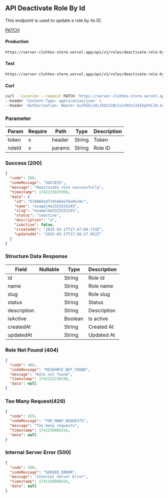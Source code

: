 ## API Deactivate Role By Id

This endpoint is used to update a role by its ID.

[PATCH](#)

#### Production

```bash
https://server-clothes-store.vercel.app/api/v1/roles/deactivate-role-by-id/:roleId
```

#### Test

```bash
https://server-clothes-store.vercel.app/api/v1/roles/deactivate-role-by-id/:roleId
```

#### Curl

```bash
curl --location --request PATCH 'https://server-clothes-store.vercel.app/api/v1/roles/deactivate-role-by-id/67d7e61b5114396a4af8b95d' \
--header 'Content-Type: application/json' \
--header 'Authorization: Bearer eyJhbGciOiJIUzI1NiIsInR5cCI6IkpXVCJ9.eyJpZCI6IjY3ZDJhMzMyYzhhMjEzYjA1MDI4MzNjNiIsInR5cGUiOiJVc2VyIiwiaWF0IjoxNzQyMjAxMDU5LCJleHAiOjE3NDIyMDE5NTl9.gsqLAzSlJKDPU3D9gvKg_I42NJ3NhI2d5svf-MYywDo' \
```

### Parameter

| Param  | Require | Path   | Type   | Description |
| ------ | ------- | ------ | ------ | ----------- |
| token  | x       | header | String | Token       |
| roleId | x       | params | String | Role ID     |

### Success (200)

```json
{
  "code": 200,
  "codeMessage": "SUCCESS",
  "message": "Deactivate role successfully",
  "timestamp": 1742233837958,
  "data": {
    "id": "67d8601d77454b6e7ba9e19c",
    "name": "exampl4e2323333243",
    "slug": "exampl4e2323333243",
    "status": "inactive",
    "description": "a",
    "isActive": false,
    "createdAt": "2025-03-17T17:47:09.719Z",
    "updatedAt": "2025-03-17T17:50:37.952Z"
  }
}
```

### Structure Data Response

| Field       | Nullable | Type    | Description |
| ----------- | -------- | ------- | ----------- |
| id          |          | String  | Role Id     |
| name        |          | String  | Role name   |
| slug        |          | String  | Role slug   |
| status      |          | String  | Status      |
| description |          | String  | Description |
| isActive    |          | Boolean | Is active   |
| createdAt   |          | String  | Created At  |
| updatedAt   |          | String  | Updated At  |

### Role Not Found (404)

```json
{
  "code": 404,
  "codeMessage": "RESOURCE_NOT_FOUND",
  "message": "Role not found",
  "timestamp": 1742233236196,
  "data": null
}
```

### Too Many Request(429)

```json
{
  "code": 429,
  "codeMessage": "TOO_MANY_REQUESTS",
  "message": "Too many requests",
  "timestamp": 1742159809316,
  "data": null
}
```

### Internal Server Error (500)

```json
{
  "code": 500,
  "codeMessage": "SERVER_ERROR",
  "message": "Internal Server Error",
  "timestamp": 1742159809316,
  "data": null
}
```
